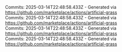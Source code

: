 Commits: 2025-03-14T22:48:58.433Z - Generated via https://github.com/marketplace/actions/artificial-grass
<br>
Commits: 2025-03-14T22:48:58.433Z - Generated via https://github.com/marketplace/actions/artificial-grass
<br>
Commits: 2025-03-14T22:48:58.433Z - Generated via https://github.com/marketplace/actions/artificial-grass
<br>
Commits: 2025-03-14T22:48:58.433Z - Generated via https://github.com/marketplace/actions/artificial-grass
<br>
